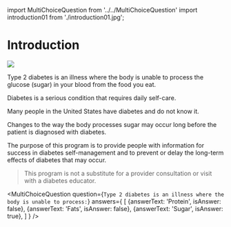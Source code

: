 import MultiChoiceQuestion from '../../MultiChoiceQuestion'
import introduction01 from './introduction01.jpg';

# Introduction

<img src={introduction01} />

Type 2 diabetes is an illness where the body is unable to process the
glucose (sugar) in your blood from the food you eat.

Diabetes is a serious condition that requires daily self-care.

Many people in the United States have diabetes and do not know it.

Changes to the way the body processes sugar may occur long before the
patient is diagnosed with diabetes.

The purpose of this program is to provide people with information for
success in diabetes self-management and to prevent or delay the
long-term effects of diabetes that may occur.

> This program is not a substitute for a provider consultation or visit
> with a diabetes educator.

<MultiChoiceQuestion
question={`Type 2 diabetes is an illness where the body is unable to process:`}
answers={
[
{answerText: 'Protein', isAnswer: false},
{answerText: 'Fats', isAnswer: false},
{answerText: 'Sugar', isAnswer: true},
]
}
/>
